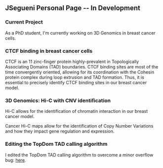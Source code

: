 ## JSegueni Personal Page -- In Development

### Current Project

As a PhD student, I'm currently working on 3D Genomics in breast cancer cells.

### CTCF binding in breast cancer cells

CTCF is an 11 zinc-finger protein highly-prevalent in Topologically Associating Domains (TAD) boundaries. CTCF binding sites are most of the time convergently oriented, allowing for its coordination with the Cohesin protein complex during loop extrusion and TAD formation. Thus, it is essential to precisely identify CTCF binding sites in our breast cancer model.  

### 3D Genomics: Hi-C with CNV identification 

Hi-C allows for the identification of chromatin interaction in our breast cancer model.

Cancer Hi-C maps allow for the identification of Copy Number Variations and how they impact gene regulation and expression.

### Editing the TopDom TAD calling algorithm

I edited the TopDom TAD calling algorithm to overcome a minor overflow bug: [here](https://github.com/JSegueni/TopDom). </a> 
